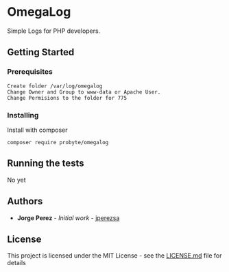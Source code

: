 # OmegaLog

Simple Logs for PHP developers.

## Getting Started


### Prerequisites

```
Create folder /var/log/omegalog
Change Owner and Group to www-data or Apache User.
Change Permisions to the folder for 775
```

### Installing

Install with composer
```
composer require probyte/omegalog
```



## Running the tests

No yet


## Authors

* **Jorge Perez** - *Initial work* - [jperezsa](https://github.com/jperezsa)


## License

This project is licensed under the MIT License - see the [LICENSE.md](LICENSE.md) file for details

